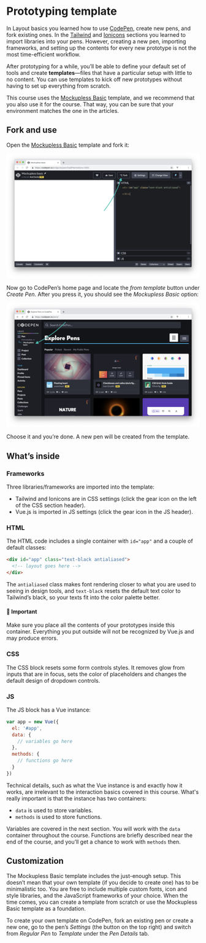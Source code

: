 # Prototyping template

In Layout basics you learned how to use [CodePen](https://codepen.io), create new pens, and fork existing ones. In the [Tailwind](./../../LayoutBasics/Frameworks/tailwind.md) and [Ionicons]() sections you learned to import libraries into your pens. However, creating a new pen, importing frameworks, and setting up the contents for every new prototype is not the most time-efficient workflow.
<!-- todo: link: to articles -->

After prototyping for a while, you’ll be able to define your default set of tools and create **templates**—files that have a particular setup with little to no content. You can use templates to kick off new prototypes without having to set up everything from scratch. 

This course uses the [Mockupless Basic](https://codepen.io/andgordy/pen/OqQPNa) template, and we recommend that you also use it for the course. That way, you can be sure that your environment matches the one in the articles. 

## Fork and use

Open the [Mockupless Basic](https://codepen.io/andgordy/pen/OqQPNa) template and fork it:

![An arrow pointing to the Fork button in CodePens UI](./media/template-fork.png)

Now go to CodePen’s home page and locate the *from template* button under *Create Pen*. After you press it, you should see the *Mockupless Basic* option:

![An arrow pointing to the Fork button in CodePens UI](./media/template-create.png)

 Choose it and you’re done. A new pen will be created from the template.

## What’s inside

### Frameworks

Three libraries/frameworks are imported into the template:

- Tailwind and Ionicons are in CSS settings (click the gear icon on the left of the CSS section header).
- Vue.js is imported in JS settings (click the gear icon in the JS header).

### HTML

The HTML code includes a single container with `id="app"` and a couple of default classes:

```html
<div id="app" class="text-black antialiased">
  <!-- layout goes here -->
</div>
```

The `antialiased` class makes font rendering closer to what you are used to seeing in design tools, and `text-black` resets the default text color to Tailwind’s black, so your texts fit into the color palette better.

#### 🚨 Important 
Make sure you place all the contents of your prototypes inside this container. Everything you put outside will not be recognized by Vue.js and may produce errors.

### CSS

The CSS block resets some form controls styles. It removes glow from inputs that are in focus, sets the color of placeholders and changes the default design of dropdown controls.

### JS

The JS block has a Vue instance:

```js
var app = new Vue({
  el: '#app',
  data: {
    // variables go here
  },
  methods: {
    // functions go here
  }
})
```

Technical details, such as what the Vue instance is and exactly how it works, are irrelevant to the interaction basics covered in this course. What's really important is that the instance has two containers:

- `data` is used to store variables.
- `methods` is used to store functions.

Variables are covered in the next section. You will work with the `data` container throughout the course. Functions are briefly described near the end of the course, and you’ll get a chance to work with `methods` then.


## Customization

The Mockupless Basic template includes the just-enough setup. This doesn’t mean that your own template (if you decide to create one) has to be minimalistic too. You are free to include multiple custom fonts, icon and style libraries, and the JavaScript frameworks of your choice. When the time comes, you can create a template from scratch or use the Mockupless Basic template as a foundation.

To create your own template on CodePen, fork an existing pen or create a new one, go to the pen’s *Settings* (the button on the top right) and switch from *Regular Pen* to *Template* under the *Pen Details* tab. 





 





